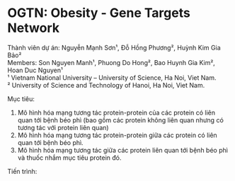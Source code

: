 # OGTN: Obesity - Gene Targets Network
Thành viên dự án: Nguyễn Mạnh Sơn¹, Đỗ Hồng Phương², Huỳnh Kim Gia Bảo² \
Members: Son Nguyen Manh¹, Phuong Do Hong², Bao Huynh Gia Kim², Hoan Duc Nguyen¹ \
¹ Vietnam National University – University of Science, Ha Noi, Viet Nam. \
² University of Science and Technology of Hanoi, Ha Noi, Viet Nam. 

Mục tiêu: 
<ol>
  <li>Mô hình hóa mạng tương tác protein-protein của các protein có liên quan tới bệnh béo phì
(bao gồm các protein không liên quan nhưng có tương tác với protein liên quan) </li>
  <li>Mô hình hóa mạng tương tác protein-protein giữa các protein có liên quan tới bệnh béo phì. </li>
  <li>Mô hình hóa mạng tương tác giữa các protein liên quan tới bệnh béo phì và thuốc nhắm mục tiêu protein đó.</li>
</ol>

Tiến trình:


